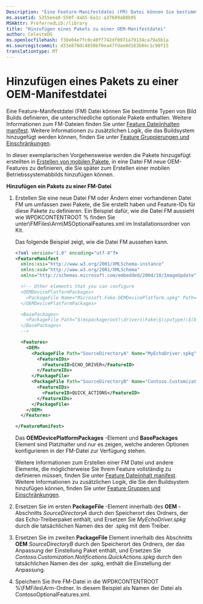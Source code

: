 ```yaml
---
Description: "Eine Feature-Manifestdatei (FM) Datei können Sie bestimmte Typen von Bild Builds definieren, die unterschiedliche optionale Pakete enthalten."
ms.assetid: 5355eea8-550f-4ab5-ba1c-a37689a88b95
MSHAttr: PreferredLib:/library
title: "Hinzufügen eines Pakets zu einer OEM-Manifestdatei"
author: CelesteDG
ms.openlocfilehash: f38e04e7fc0c40ff742df0971a79134ca79a5b1a
ms.sourcegitcommit: d33e870dc4850bf0ea47fdae0d163b04c1c90f15
translationtype: MT
---
```

# <a name="add-a-package-to-an-oem-manifest-file"></a>Hinzufügen eines Pakets zu einer OEM-Manifestdatei


Eine Feature-Manifestdatei (FM) Datei können Sie bestimmte Typen von Bild Builds definieren, die unterschiedliche optionale Pakete enthalten. Weitere Informationen zum FM-Dateien finden Sie unter [Feature Dateiinhalten manifest](https://msdn.microsoft.com/library/windows/hardware/dn756745). Weitere Informationen zu zusätzlichen Logik, die das Buildsystem hinzugefügt werden können, finden Sie unter [Feature Gruppierungen und Einschränkungen](https://msdn.microsoft.com/library/windows/hardware/dn756740).

In dieser exemplarischen Vorgehensweise werden die Pakete hinzugefügt erstellten in [Erstellen von mobilen Pakete](creating-mobile-packages.md), in eine Datei FM neue OEM-Features zu definieren, die Sie später zum Erstellen einer mobilen Betriebssystemabbilds hinzufügen können.

**Hinzufügen ein Pakets zu einer FM-Datei**

1.  Erstellen Sie eine neue Datei FM oder Ändern einer vorhandenen Datei FM um umfassen zwei Pakete, die Sie erstellt haben und Feature-IDs für diese Pakete zu definieren. Ein Beispiel dafür, wie die Datei FM aussieht wie WPDKCONTENTROOT % finden Sie unter\\FMFiles\\Arm\\MSOptionalFeatures.xml im Installationsordner von Kit.

    Das folgende Beispiel zeigt, wie die Datei FM aussehen kann.

    ```XML
    <?xml version="1.0" encoding="utf-8"?>
    <FeatureManifest 
      xmlns:xsi="http://www.w3.org/2001/XMLSchema-instance" 
      xmlns:xsd="http://www.w3.org/2001/XMLSchema" 
      xmlns="http://schemas.microsoft.com/embedded/2004/10/ImageUpdate">

      <!-- Other elements that you can configure
      <OEMDevicePlatformPackages>
        <PackageFile Name="Microsoft.Fake.OEMDevicePlatform.spkg" Path="$(mspackageroot)\firmware\Fake\$(cputype)\$(buildtype)" Device="Fake"/>
      </OEMDevicePlatformPackages>

      <BasePackages>
        <PackageFile Path="$(mspackageroot)\drivers\Fake\$(cputype)\$(buildtype)" Name="Microsoft.Fake.AX88772.spkg"/>
      </BasePackages>
      -->

      <Features>  
        <OEM>  
          <PackageFile Path="SourceDirectoryA" Name="MyEchoDriver.spkg">  
            <FeatureIDs>  
              <FeatureID>ECHO_DRIVER</FeatureID>  
            </FeatureIDs>  
          </PackageFile>  
          <PackageFile Path="SourceDirectoryB" Name="Contoso.Customization.Notifications.QuickActions.spkg">  
            <FeatureIDs>  
              <FeatureID>QUICK_ACTIONS</FeatureID>  
            </FeatureIDs>  
          </PackageFile>  
        </OEM>  
      </Features> 

    </FeatureManifest>
    ```

    Das **OEMDevicePlatformPackages** -Element und **BasePackages** Element sind Platzhalter und nur es zeigen, welche anderen Optionen konfigurieren in der FM-Datei zur Verfügung stehen.

    Weitere Informationen zum Erstellen einer FM Datei und andere Elemente, die möglicherweise Sie Ihrem Feature vollständig zu definieren müssen, finden Sie unter [Feature Dateiinhalt manifest](https://msdn.microsoft.com/library/windows/hardware/dn756745). Weitere Informationen zu zusätzlichen Logik, die Sie den Buildsystem hinzufügen können, finden Sie unter [Feature Gruppen und Einschränkungen](https://msdn.microsoft.com/library/windows/hardware/dn756740).

2.  Ersetzen Sie im ersten **PackageFile** -Element innerhalb des **OEM** -Abschnitts *SourceDirectoryA* durch den Speicherort des Ordners, der das Echo-Treiberpaket enthält, und Ersetzen Sie *MyEchoDriver.spkg* durch die tatsächlichen Namen des der .spkg mit dem Treiber.

3.  Ersetzen Sie im zweiten **PackageFile** Element innerhalb des Abschnitts **OEM** *SourceDirectoryB* durch den Speicherort des Ordners, der das Anpassung der Einstellung Paket enthält, und Ersetzen Sie *Contoso.Customization.Notifications.QuickActions.spkg* durch den tatsächlichen Namen des der .spkg, enthält die Einstellung der Anpassung.

4.  Speichern Sie Ihre FM-Datei in die WPDKCONTENTROOT %\\FMFiles\\Arm-Ordner. In diesem Beispiel als Namen der Datei als ContosoOptionalFeatures.xml.

 

 



